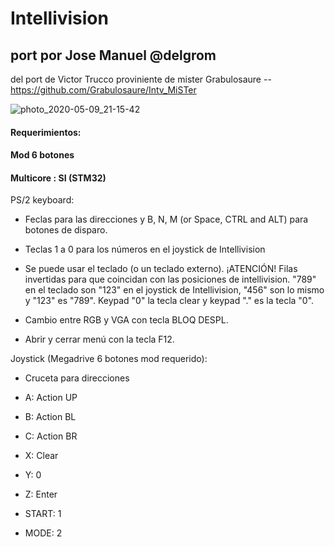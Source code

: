 # Intellivision

## port por Jose Manuel @delgrom 
del port de Victor Trucco  proviniente de mister Grabulosaure 
-- https://github.com/Grabulosaure/Intv_MiSTer

![photo_2020-05-09_21-15-42](https://user-images.githubusercontent.com/31018768/81484021-9dbb0e00-9242-11ea-930c-2c17dd9b6718.jpg)

#### Requerimientos:

#### Mod 6 botones

#### Multicore : SI (STM32)

PS/2 keyboard:

- Feclas para las direcciones y B, N, M (or Space, CTRL and ALT) para botones de disparo. 

- Teclas 1 a 0 para los números en el joystick de Intellivision

- Se puede usar el teclado (o un teclado externo). ¡ATENCIÓN! Filas invertidas para que coincidan con las posiciones de intellivision. "789" en el teclado son "123" en el joystick de Intellivision, "456" son lo mismo y "123" es "789". Keypad "0" la tecla clear  y keypad "." es la tecla "0".

- Cambio entre RGB y VGA con tecla BLOQ DESPL.

- Abrir y cerrar menú con la tecla F12.

Joystick (Megadrive 6 botones mod requerido):

- Cruceta para direcciones

- A: Action UP

- B: Action BL

- C: Action BR

- X: Clear

- Y: 0

- Z: Enter

- START: 1

- MODE: 2

